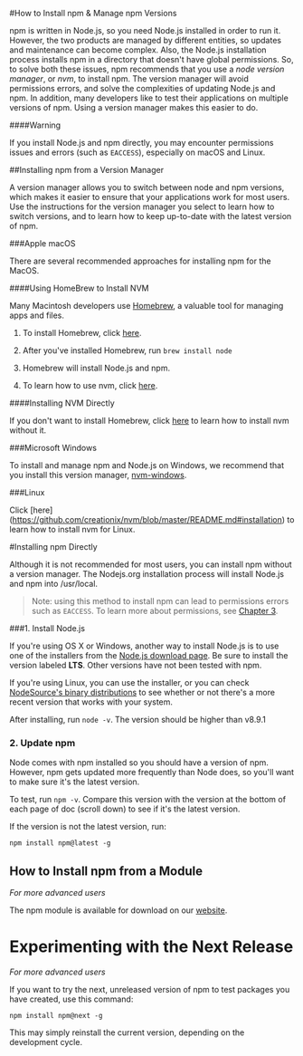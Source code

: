 <!--
title: 02 - Installing npm & Managing npm Versions
-->

#How to Install npm & Manage npm Versions

npm is written in Node.js, so you need Node.js installed in order to run it. However, the two products are managed by different entities, so updates and maintenance can become complex. Also, the Node.js installation process installs npm in a directory that doesn't have global permissions. So, to solve both these issues, npm recommends that you use a *node version manager*, or *nvm*, to install npm. The version manager will avoid permissions errors, and solve the complexities of updating Node.js and npm. In addition, many developers like to test their applications on multiple versions of npm. Using a version manager makes this easier to do. 

####Warning 

If you install Node.js and npm directly, you may encounter permissions issues and errors (such as `EACCESS`), especially on macOS and Linux. 

##Installing npm from a Version Manager 

A version manager allows you to switch between node and npm versions, which makes it easier to ensure that your applications work for most users. Use the instructions for the version manager you select to learn how to switch versions, and to learn how to keep up-to-date with the latest version of npm. 

###Apple macOS 

There are several recommended approaches for installing npm for the MacOS. 

####Using HomeBrew to Install NVM

Many Macintosh developers use [Homebrew](https://brew.sh/), a valuable tool for managing apps and files.  

1. To install Homebrew, click [here](https://docs.brew.sh/Installation.html).

2. After you've installed Homebrew, run `brew install node` 

3. Homebrew will install Node.js and npm. 

4. To learn how to use nvm, click [here](https://github.com/creationix/nvm/blob/master/README.md#usage).

####Installing NVM Directly

If you don't want to install Homebrew, click [here](https://github.com/creationix/nvm/blob/master/README.md#installation) to learn how to install nvm without it. 

###Microsoft Windows
 
To install and manage npm and Node.js on Windows, we recommend that you install this version manager, [nvm-windows](https://github.com/coreybutler/nvm-windows).

###Linux

Click [here] (https://github.com/creationix/nvm/blob/master/README.md#installation) to learn how to install nvm for Linux.

#Installing npm Directly

Although it is not recommended for most users, you can install npm without a version manager. The Nodejs.org installation process will install Node.js and npm into /usr/local. 

> Note: using this method to install npm can lead to permissions errors such as `EACCESS`. To learn more about permissions, see [Chapter 3](https://docs.npmjs.com/getting-started/fixing-npm-permissions).

###1. Install Node.js 

If you're using OS X or Windows, another way to install Node.js is to use one of the installers from the [Node.js download page](https://nodejs.org/en/download/). Be sure to install the version labeled **LTS**. Other versions have not been tested with npm. 
	
If you're using Linux, you can use the installer, or you can check [NodeSource's binary distributions](https://github.com/nodesource/distributions) to see whether or not there's a more recent version that works with your system.
	
After installing, run `node -v`. The version should be higher than v8.9.1

### 2. Update npm

Node comes with npm installed so you should have a version of npm. 
However, npm gets updated more frequently than Node does, so you'll want to make sure it's the latest version.

To test,  run `npm -v`. Compare this version with the version at the bottom of each page of doc (scroll down) to see if it's the latest version.

If the version is not the latest version, run:

`npm install npm@latest -g`

## How to Install npm from a Module

*For more advanced users*

The npm module is available for download on our [website](https://registry.npmjs.org/npm/-/npm-{VERSION}.tgz).

# Experimenting with the Next Release 

*For more advanced users*

If you want to try the next, unreleased version of npm to test packages you have created, use this command:

`npm install npm@next -g`

This may simply reinstall the current version, depending on the development cycle. 

##